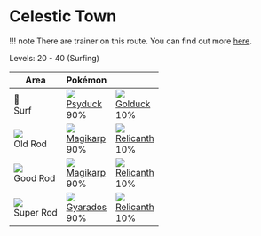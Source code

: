 # Celestic Town

!!! note
    There are trainer on this route. You can find out more [here](/trainer_changes/celestic_town/).

Levels: 20 - 40 (Surfing)

Area                         | Pokémon                          | &nbsp;                           
---                          | ---                              | ---                              
🌊<br> Surf                   | ![][054]<br> [Psyduck]<br> 90%  | ![][055]<br> [Golduck]<br> 10%  
![][old-rod]<br> Old Rod     | ![][129]<br> [Magikarp]<br> 90% | ![][369]<br> [Relicanth]<br> 10%
![][good-rod]<br> Good Rod   | ![][129]<br> [Magikarp]<br> 90% | ![][369]<br> [Relicanth]<br> 10%
![][super-rod]<br> Super Rod | ![][130]<br> [Gyarados]<br> 90% | ![][369]<br> [Relicanth]<br> 10%


[Psyduck]: /pokemon_changes/054/
[Golduck]: /pokemon_changes/055/
[Magikarp]: /pokemon_changes/129/
[Gyarados]: /pokemon_changes/130/
[Relicanth]: /pokemon_changes/369/
[good-rod]: /img/items/good-rod.png
[old-rod]: /img/items/old-rod.png
[super-rod]: /img/items/super-rod.png
[054]: /img/pokemon/054.png
[055]: /img/pokemon/055.png
[129]: /img/pokemon/129.png
[130]: /img/pokemon/130.png
[369]: /img/pokemon/369.png
